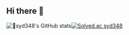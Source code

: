 ## Hi there 👋

![syd348's GitHub stats](https://github-readme-stats.vercel.app/api?username=syd348&show_icons=true&theme=radical)[![Solved.ac
syd348](http://mazassumnida.wtf/api/generate_badge?boj={syd348})](https://solved.ac/{syd348})
<!--
**syd348/syd348** is a ✨ _special_ ✨ repository because its `README.md` (this file) appears on your GitHub profile.

Here are some ideas to get you started:

- 🔭 I’m currently working on ...
- 🌱 I’m currently learning ...
- 👯 I’m looking to collaborate on ...
- 🤔 I’m looking for help with ...
- 💬 Ask me about ...
- 📫 How to reach me: ...
- 😄 Pronouns: ...
- ⚡ Fun fact: ...
-->
